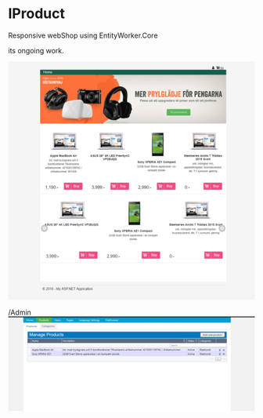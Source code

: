 # IProduct
Responsive webShop using EntityWorker.Core

its ongoing work.

![screenshot](https://github.com/AlenToma/IProduct/blob/master/HomePage.PNG?raw=true)

/Admin
![screenshot](https://raw.githubusercontent.com/AlenToma/IProduct/master/AdminPreview.PNG)
